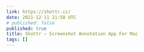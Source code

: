 ```yaml
---
link: https://shottr.cc/
date: 2021-12-11 21:50 UTC
# published: false
published: true
title: Shottr – Screenshot Annotation App For Mac
tags: []
---
```



